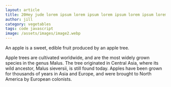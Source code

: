 ```yaml
---
layout: article
title: 20Hey jude lorem ipsum lorem ipsum lorem ipsum lorem ipsum lorem ipsum lorem ipsum
author: jill
category: vegetables
tags: code javascript
image: /assets/images/image2.webp
---
```

An apple is a sweet, edible fruit produced by an apple tree.

Apple trees are cultivated worldwide, and are the most widely grown species in
the genus Malus. The tree originated in Central Asia, where its wild ancestor,
Malus sieversii, is still found today. Apples have been grown for thousands of
years in Asia and Europe, and were brought to North America by European
colonists.
